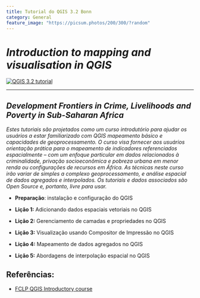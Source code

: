 ```yaml
---
title: Tutorial do QGIS 3.2 Bonn
category: General
feature_image: "https://picsum.photos/200/300/?random"
---
```


# ***Introduction to mapping and visualisation in QGIS***

[![QGIS 3.2 tutorial](https://github.com/geosaber/r4geo/raw/gh-pages/img/prevalence-map.png)](http://development-frontiers.com/tutorials)

---
## *Development Frontiers in Crime, Livelihoods and Poverty in Sub-Saharan Africa*
*Estes tutoriais são projetados como um curso introdutório para ajudar os usuários a estar familiarizado com QGIS mapeamento básico e capacidades de geoprocessamento.
O curso visa fornecer aos usuários orientação prática para o mapeamento de indicadores referenciados espacialmente – com um enfoque particular em dados relacionados à criminalidade, privação socioeconômica e pobreza urbana em menor renda ou configurações de recursos em África.
As técnicas neste curso irão variar de simples a complexo geoprocessamento, e análise espacial de dados agregados e interpolados. Os tutoriais e dados associados são Open Source e, portanto, livre para usar.*

- **Preparação**: instalação e configuração do QGIS

- **Lição 1:** Adicionando dados espaciais vetoriais no QGIS

- **Lição 2:** Gerenciamento de camadas e propriedades no QGIS

- **Lição 3:** Visualização usando Compositor de Impressão no QGIS

- **Lição 4:** Mapeamento de dados agregados no QGIS

- **Lição 5:** Abordagens de interpolação espacial no QGIS

## Referências:

- [FCLP QGIS Introductory course](http://development-frontiers.com/tutorials)
